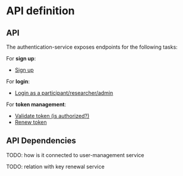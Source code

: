 # API definition

## API
The authentication-service exposes endpoints for the following tasks:

For **sign up**:
* [Sign up](./api-methods/signup.md)

For **login**:
* [Login as a participant/researcher/admin](./api-methods/login.md)

For **token management**:
* [Validate token (is authorized?)](./api-methods/validate-token.md)
* [Renew token](./api-methods/renew-token.md)

## API Dependencies
TODO: how is it connected to user-management service

TODO: relation with key renewal service
